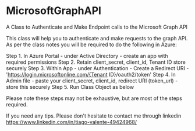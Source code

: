 # MicrosoftGraphAPI
A Class to Authenticate and Make Endpoint calls to the Microsoft Graph API

This class will help you to authenticate and make requests to the graph API. As per the class notes you will be required to do the following in Azure:

Step 1. In Azure Portal - under Active Directory - create an app with required permissions
Step 2. Retain client_secret, client_id, Tenant ID store securely 
Step 3. Within App - under Authentication - Create a Redirect URI - 'https://login.microsoftonline.com/{Tenant ID}/oauth2/token'
Step 4. In Admin file - paste your client_secret, client_id, redirect URI (token_url) - store this securely
Step 5. Run Class Object as below

Please note these steps may not be exhaustive, but are most of the steps required.

If you need any tips. Please don't hesitate to contact me through linkedin https://www.linkedin.com/in/tiago-valente-49424968/
